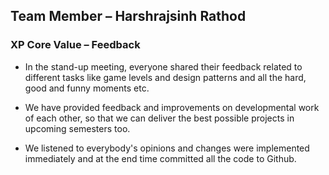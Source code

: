 ## Team Member – Harshrajsinh Rathod

### XP Core Value – Feedback

-	In the stand-up meeting, everyone shared their feedback related to different tasks like game levels and design patterns and all the hard, good and funny moments etc.

-	We have provided feedback and improvements on developmental work of each other, so that we can deliver the best possible projects in upcoming semesters too.

-	We listened to everybody's opinions and changes were implemented immediately and at the end time committed all the code to Github.